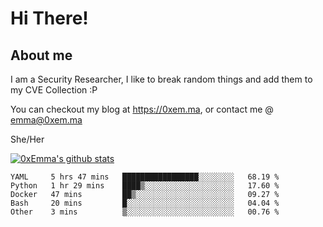 # Hi There!

## About me
I am a Security Researcher, I like to break random things and add them to my CVE Collection :P 

You can checkout my blog at https://0xem.ma, or contact me @ [emma@0xem.ma](mailto:emma@0xem.ma)

She/Her

[![0xEmma's github stats](https://github-readme-stats.vercel.app/api?username=0xEmma&count_private=true&show_icons=true&theme=dark)](https://github.com/0xEmma)
<!--START_SECTION:waka-->

```text
YAML     5 hrs 47 mins   █████████████████░░░░░░░░   68.19 %
Python   1 hr 29 mins    ████▒░░░░░░░░░░░░░░░░░░░░   17.60 %
Docker   47 mins         ██▒░░░░░░░░░░░░░░░░░░░░░░   09.27 %
Bash     20 mins         █░░░░░░░░░░░░░░░░░░░░░░░░   04.04 %
Other    3 mins          ▒░░░░░░░░░░░░░░░░░░░░░░░░   00.76 %
```

<!--END_SECTION:waka-->
